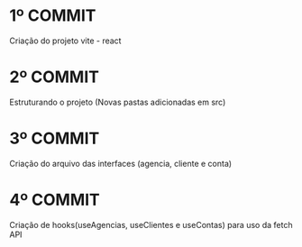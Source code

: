 # 1º COMMIT #
  Criação do projeto vite - react

# 2º COMMIT #
  Estruturando o projeto (Novas pastas adicionadas em src)

# 3º COMMIT #
  Criação do arquivo das interfaces (agencia, cliente e conta)

# 4º COMMIT #
  Criação de hooks(useAgencias, useClientes e useContas) para uso da fetch API